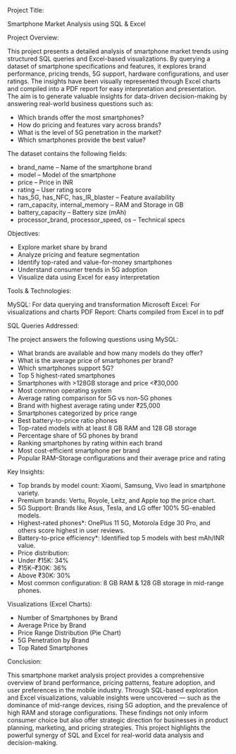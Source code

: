 Project Title: 

Smartphone Market Analysis using SQL & Excel

Project Overview:

 This project presents a detailed analysis of smartphone market trends using structured SQL queries and Excel-based visualizations. By querying a dataset of smartphone specifications and features, it explores      brand performance, pricing trends, 5G support, hardware configurations, and user ratings.
 The insights have been visually represented through Excel charts and compiled into a PDF report for easy interpretation and presentation.
 The aim is to generate valuable insights for data-driven decision-making by answering real-world business questions such as:
- Which brands offer the most smartphones?
- How do pricing and features vary across brands?
- What is the level of 5G penetration in the market?
- Which smartphones provide the best value?

The dataset contains the following fields:

- brand_name – Name of the smartphone brand
- model – Model of the smartphone
- price – Price in INR
- rating – User rating score
- has_5G, has_NFC, has_IR_blaster – Feature availability
- ram_capacity, internal_memory – RAM and Storage in GB
- battery_capacity – Battery size (mAh)
- processor_brand, processor_speed, os – Technical specs

Objectives:

- Explore market share by brand
- Analyze pricing and feature segmentation
- Identify top-rated and value-for-money smartphones
- Understand consumer trends in 5G adoption
- Visualize data using Excel for easy interpretation

Tools & Technologies:

 MySQL: For data querying and transformation
 Microsoft Excel: For visualizations and charts
 PDF Report: Charts compiled from Excel in to pdf

SQL Queries Addressed:

The project answers the following questions using MySQL:
- What brands are available and how many models do they offer?
- What is the average price of smartphones per brand?
- Which smartphones support 5G?
- Top 5 highest-rated smartphones
- Smartphones with >128GB storage and price <₹30,000
- Most common operating system
- Average rating comparison for 5G vs non-5G phones
- Brand with highest average rating under ₹25,000
- Smartphones categorized by price range
- Best battery-to-price ratio phones
- Top-rated models with at least 8 GB RAM and 128 GB storage
- Percentage share of 5G phones by brand
- Ranking smartphones by rating within each brand
- Most cost-efficient smartphone per brand
- Popular RAM–Storage configurations and their average price and rating

 Key Insights:

-  Top brands by model count: Xiaomi, Samsung, Vivo lead in smartphone variety.
-  Premium brands: Vertu, Royole, Leitz, and Apple top the price chart.
-  5G Support: Brands like Asus, Tesla, and LG offer 100% 5G-enabled models.
-  Highest-rated phones*: OnePlus 11 5G, Motorola Edge 30 Pro, and others score highest in user reviews.
-  Battery-to-price efficiency*: Identified top 5 models with best mAh/INR value.
-  Price distribution:
 - Under ₹15K: 34%
 - ₹15K–₹30K: 36%
 - Above ₹30K: 30%
- Most common configuration: 8 GB RAM & 128 GB storage in mid-range phones.

 Visualizations (Excel Charts):
   
-  Number of Smartphones by Brand
-  Average Price by Brand
-  Price Range Distribution (Pie Chart)
-  5G Penetration by Brand
-  Top Rated Smartphones

Conclusion:

  This smartphone market analysis project provides a comprehensive overview of brand performance, pricing patterns, feature adoption, and user preferences in the mobile industry. Through SQL-based exploration and   Excel visualizations, valuable insights were uncovered — such as the dominance of mid-range devices, rising 5G adoption, and the prevalence of high RAM and storage configurations. These findings not only inform   consumer choice but also offer strategic direction for businesses in product planning, marketing, and pricing strategies. This project highlights the powerful synergy of SQL and Excel for real-world data          analysis and decision-making.
  

  




  



